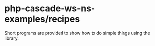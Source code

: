 # php-cascade-ws-ns-examples/recipes
Short programs are provided to show how to do simple things using the library.